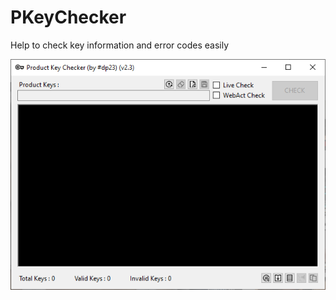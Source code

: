 # PKeyChecker
Help to check key information and error codes easily
<p align="center">
  <img src="https://raw.githubusercontent.com/dphuc23/PKeyChecker/master/img/frmMain.png">
</p>
